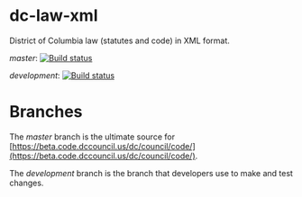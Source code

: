 # dc-law-xml

District of Columbia law (statutes and code) in XML format.

_master_: [![Build status](https://ci.appveyor.com/api/projects/status/l9vfnxerqha83s03/branch/master?svg=true)](https://ci.appveyor.com/project/oll-bot/dc-law-xml/branch/master)

_development_: [![Build status](https://ci.appveyor.com/api/projects/status/l9vfnxerqha83s03/branch/development?svg=true)](https://ci.appveyor.com/project/oll-bot/dc-law-xml/branch/development)


# Branches

The _master_ branch is the ultimate source for [https://beta.code.dccouncil.us/dc/council/code/](https://beta.code.dccouncil.us/dc/council/code/).

The _development_ branch is the branch that developers use to make and test changes.

